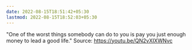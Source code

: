```yaml
---
date: 2022-08-15T18:51:42+05:30
lastmod: 2022-08-15T18:52:03+05:30
---
```


"One of the worst things somebody can do to you is pay you just enough money to lead a good life."
Source: https://youtu.be/QN2vXIXWNvc
